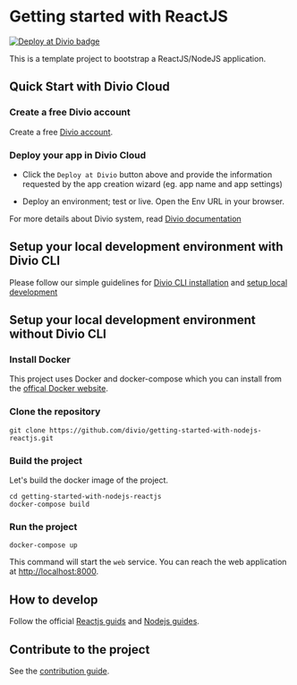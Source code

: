 # Getting started with ReactJS

[![Deploy at Divio
badge](https://img.shields.io/badge/deploy%20at%20divio-DFFF67)](https://control.divio.com/app/new/?template_url=https://github.com/divio/getting-started-with-nodejs-reactjs/archive/refs/heads/main.zip)


This is a template project to bootstrap a ReactJS/NodeJS application.


## Quick Start with Divio Cloud

### Create a free Divio account
Create a free [Divio account](https://control.divio.com/).

### Deploy your app in Divio Cloud
- Click the `Deploy at Divio` button above and provide the information requested by the app creation wizard (eg. app name and app settings)

- Deploy an environment; test or live. Open the Env URL in your browser.

For more details about Divio system, read [Divio documentation](https://docs.divio.com/introduction/)


## Setup your local development environment with Divio CLI

Please follow our simple guidelines for [Divio CLI installation](https://docs.divio.com/introduction/01-installation/) and [setup local development](https://docs.divio.com/introduction/01-installation/#tutorial-installation&gsc.tab=0)


## Setup your local development environment without Divio CLI

### Install Docker

This project uses Docker and docker-compose which you can install from the [offical Docker website](https://docs.docker.com/get-docker/).

### Clone the repository

```
git clone https://github.com/divio/getting-started-with-nodejs-reactjs.git
```

### Build the project

Let's build the docker image of the project.
```
cd getting-started-with-nodejs-reactjs
docker-compose build
```

### Run the project

```
docker-compose up
```

This command will start the `web` service. You can reach the web application at [http://localhost:8000]().


## How to develop

Follow the official [Reactjs guids](https://react.dev/learn) and [Nodejs guides](https://nodejs.org/en/learn/getting-started/introduction-to-nodejs).


## Contribute to the project

See the [contribution guide](./CONTRIBUTING.md).
